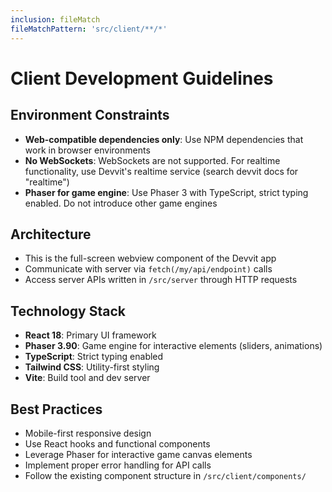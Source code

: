 ```yaml
---
inclusion: fileMatch
fileMatchPattern: 'src/client/**/*'
---
```


# Client Development Guidelines

## Environment Constraints
- **Web-compatible dependencies only**: Use NPM dependencies that work in browser environments
- **No WebSockets**: WebSockets are not supported. For realtime functionality, use Devvit's realtime service (search devvit docs for "realtime")
- **Phaser for game engine**: Use Phaser 3 with TypeScript, strict typing enabled. Do not introduce other game engines

## Architecture
- This is the full-screen webview component of the Devvit app
- Communicate with server via `fetch(/my/api/endpoint)` calls
- Access server APIs written in `/src/server` through HTTP requests

## Technology Stack
- **React 18**: Primary UI framework
- **Phaser 3.90**: Game engine for interactive elements (sliders, animations)
- **TypeScript**: Strict typing enabled
- **Tailwind CSS**: Utility-first styling
- **Vite**: Build tool and dev server

## Best Practices
- Mobile-first responsive design
- Use React hooks and functional components
- Leverage Phaser for interactive game canvas elements
- Implement proper error handling for API calls
- Follow the existing component structure in `/src/client/components/`